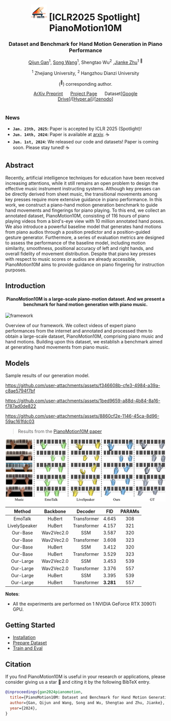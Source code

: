 <div align="center">
<h1><img src="assets/favicon.png" width="50"> [ICLR2025 Spotlight] PianoMotion10M </h1>
<h3>Dataset and Benchmark for Hand Motion Generation in Piano Performance</h3>

[Qijun Gan](https://github.com/agnJason)<sup>1</sup>, [Song Wang](https://songw-zju.github.io/)<sup>1</sup>, Shengtao Wu<sup>2</sup> ,[Jianke Zhu](https://scholar.google.cz/citations?user=SC-WmzwAAAAJ)<sup>1</sup> <sup>:email:</sup>
 
<sup>1</sup> Zhejiang University, <sup>2</sup> Hangzhou Dianzi University

(<sup>:email:</sup>) corresponding author.

[ArXiv Preprint](https://arxiv.org/abs/2406.09326) &nbsp;&nbsp;&nbsp;&nbsp; [Project Page](https://agnjason.github.io/PianoMotion-page/) &nbsp;&nbsp;&nbsp;&nbsp; Dataset[[Google Drive](https://drive.google.com/drive/folders/1JY0zOE0s7v9ZYLlIP1kCZUdNrih5nYEt?usp=sharing)]/[[Hyper.ai](https://hyper.ai/datasets/32494)]/[[zenodo](https://zenodo.org/records/13297386)]

</div>

#
### News
* **`Jan. 23th, 2025`:** Paper is accepted by ICLR 2025 (Spotlight)!
* **`Jun. 14th, 2024`:** Paper is available at [arxiv](https://arxiv.org/abs/2406.09326). ☕️
* **`Jun. 1st, 2024`:** We released our code and datasets! Paper is coming soon. Please stay tuned! ☕️

## Abstract

Recently, artificial intelligence techniques for education have been received increasing attentions, while it still remains an open problem to design the effective music instrument instructing systems. Although key presses can be directly derived from sheet music, the transitional movements among key presses require more extensive guidance in piano performance. In this work, we construct a piano-hand motion generation benchmark to guide hand movements and fingerings for piano playing. To this end, we collect an annotated dataset, PianoMotion10M, consisting of 116 hours of piano playing videos from a bird's-eye view with 10 million annotated hand poses. We also introduce a powerful baseline model that generates hand motions from piano audios through a position predictor and a position-guided gesture generator. Furthermore, a series of evaluation metrics are designed to assess the performance of the baseline model, including motion similarity, smoothness, positional accuracy of left and right hands, and overall fidelity of movement distribution. Despite that piano key presses with respect to music scores or audios are already accessible, PianoMotion10M aims to provide guidance on piano fingering for instruction purposes.

## Introduction
<div align="center"><h4>PianoMotion10M is a large-scale piano-motion dataset. And we present a benchmark for hand motion generation with piano music.</h4></div>

![framework](assets/teaser.png "framework")

Overview of our framework. We collect videos of expert piano performances from the internet and annotated and processed them to obtain a large-scale dataset, PianoMotion10M, comprising piano music and hand motions. Building upon this dataset, we establish a benchmark aimed at generating hand movements from piano music.

## Models

Sample results of our generation model.

https://github.com/user-attachments/assets/f346608b-cfe3-4984-a39a-c8ae5794f7bf

https://github.com/user-attachments/assets/1bed9659-a88d-4b84-8a16-f787ad0de822

https://github.com/user-attachments/assets/8860cf2e-1146-45ca-8d96-59ac161fdc03



> Results from the [PianoMotion10M paper]()


![comparison](assets/comparison.png "comparison")

|    Method     |  Backbone  |   Decoder   |  FID  | PARAMs |
|:-------------:|:----------:|:-----------:|:-----:|:------:| 
|    EmoTalk    |   HuBert   | Transformer | 4.645 |  308   |
| LivelySpeaker |   HuBert   | Transformer | 4.157  |  321   |
|   Our-Base    | Wav2Vec2.0 |     SSM     | 3.587 |  320   |
|   Our-Base    |   Wav2Vec2.0   | Transformer | 3.608 |  323   |
|   Our-Base    | HuBert |     SSM     | 3.412 |  320   |
|   Our-Base    |   HuBert   | Transformer | 3.529 |  323   |
|   Our-Large   |   Wav2Vec2.0   |     SSM     | 3.453  |  539   |
|   Our-Large   |   Wav2Vec2.0   | Transformer | 3.376 |  557   |
|   Our-Large   |   HuBert   |     SSM     | 3.395  |  539   |
|   Our-Large   |  HuBert   | Transformer | **3.281** |  557   |

**Notes**: 

- All the experiments are performed on 1 NVIDIA GeForce RTX 3090Ti GPU.


## Getting Started
- [Installation](docs/install.md)
- [Prepare Dataset](docs/prepare_dataset.md)
- [Train and Eval](docs/train_eval.md)

## Citation
If you find PianoMotion10M is useful in your research or applications, please consider giving us a star 🌟 and citing it by the following BibTeX entry.
```bibtex
@inproceedings{gan2024pianomotion,
  title={PianoMotion10M: Dataset and Benchmark for Hand Motion Generation in Piano Performance},
  author={Gan, Qijun and Wang, Song and Wu, Shengtao and Zhu, Jianke},
  year={2024},
}
```
